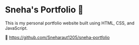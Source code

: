 # Sneha's Portfolio 🌸

This is my personal portfolio website built using HTML, CSS, and JavaScript.

🔗 https://github.com/Sneharaut1205/sneha-portfolio
